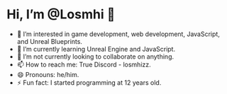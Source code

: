 # Hi, I’m @Losmhi 👋

- 👀 I’m interested in game development, web development, JavaScript, and Unreal Blueprints.
- 🌱 I’m currently learning Unreal Engine and JavaScript.
- 💞️ I’m not currently looking to collaborate on anything.
- 📫 How to reach me: True Discord - losmhizz.
- 😄 Pronouns: he/him.
- ⚡ Fun fact: I started programming at 12 years old.

<!---
Losmhi/Losmhi is a ✨ special ✨ repository because its `README.md` (this file) appears on your GitHub profile.
You can click the Preview link to take a look at your changes.
--->

